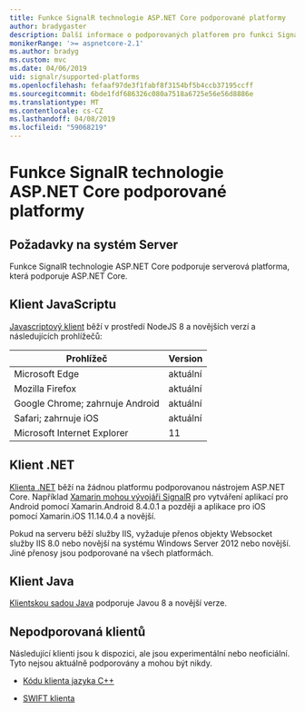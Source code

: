 ```yaml
---
title: Funkce SignalR technologie ASP.NET Core podporované platformy
author: bradygaster
description: Další informace o podporovaných platforem pro funkci SignalR technologie ASP.NET Core.
monikerRange: '>= aspnetcore-2.1'
ms.author: bradyg
ms.custom: mvc
ms.date: 04/06/2019
uid: signalr/supported-platforms
ms.openlocfilehash: fefaaf97de3f1fabf8f3154bf5b4ccb37195ccff
ms.sourcegitcommit: 6bde1fdf686326c080a7518a6725e56e56d8886e
ms.translationtype: MT
ms.contentlocale: cs-CZ
ms.lasthandoff: 04/08/2019
ms.locfileid: "59068219"
---
```

# <a name="aspnet-core-signalr-supported-platforms"></a>Funkce SignalR technologie ASP.NET Core podporované platformy

## <a name="server-system-requirements"></a>Požadavky na systém Server

Funkce SignalR technologie ASP.NET Core podporuje serverová platforma, která podporuje ASP.NET Core.

## <a name="javascript-client"></a>Klient JavaScriptu

[Javascriptový klient](https://www.npmjs.com/package/@aspnet/signalr) běží v prostředí NodeJS 8 a novějších verzí a následujících prohlížečů:

| Prohlížeč                         | Version |
| ------------------------------- | ------- |
| Microsoft Edge                  | aktuální |
| Mozilla Firefox                 | aktuální |
| Google Chrome; zahrnuje Android | aktuální |
| Safari; zahrnuje iOS            | aktuální |
| Microsoft Internet Explorer     | 11      |
 
## <a name="net-client"></a>Klient .NET

[Klienta .NET](https://www.nuget.org/packages/Microsoft.AspNetCore.SignalR/) běží na žádnou platformu podporovanou nástrojem ASP.NET Core. Například [Xamarin mohou vývojáři SignalR](https://github.com/aspnet/Announcements/issues/305) pro vytváření aplikací pro Android pomocí Xamarin.Android 8.4.0.1 a později a aplikace pro iOS pomocí Xamarin.iOS 11.14.0.4 a novější.

Pokud na serveru běží služby IIS, vyžaduje přenos objekty Websocket služby IIS 8.0 nebo novější na systému Windows Server 2012 nebo novější. Jiné přenosy jsou podporované na všech platformách.

## <a name="java-client"></a>Klient Java

[Klientskou sadou Java](https://search.maven.org/artifact/com.microsoft.aspnet/signalr) podporuje Javou 8 a novější verze.

## <a name="unsupported-clients"></a>Nepodporovaná klientů

Následující klienti jsou k dispozici, ale jsou experimentální nebo neoficiální. Tyto nejsou aktuálně podporovány a mohou být nikdy.

* [Kódu klienta jazyka C++](https://github.com/aspnet/SignalR/tree/master/clients/cpp)

* [SWIFT klienta](https://github.com/moozzyk/SignalR-Client-Swift)
